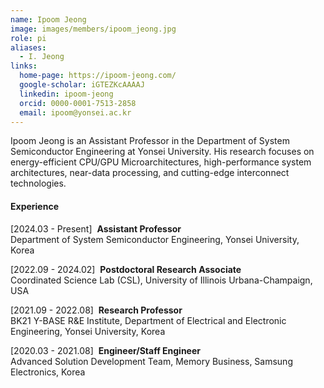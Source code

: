 ```yaml
---
name: Ipoom Jeong
image: images/members/ipoom_jeong.jpg
role: pi
aliases:
  - I. Jeong
links:
  home-page: https://ipoom-jeong.com/
  google-scholar: iGTEZKcAAAAJ
  linkedin: ipoom-jeong
  orcid: 0000-0001-7513-2858
  email: ipoom@yonsei.ac.kr
---
```


Ipoom Jeong is an Assistant Professor in the Department of System Semiconductor Engineering at Yonsei University. His research focuses on energy-efficient CPU/GPU Microarchitectures, high-performance system architectures, near-data processing, and cutting-edge interconnect technologies.

<!--
He earned his Ph.D. degree from the Department of Electrical and Electronic Engineering at Yonsei University in 2020. His research expertise encompasses roles such as a Hardware Engineer in the Memory Business division at Samsung Electronics (2020-2021), a Research Professor in the School of Electrical and Electronic Engineering at Yonsei University (2021-2022), and a Postdoctoral Research Associate at the University of Illinois Urbana-Champaign (2022-2024).
-->

#### **Experience**

[2024.03 - Present] $~$**Assistant Professor**<br> 
Department of System Semiconductor Engineering, Yonsei University, Korea

[2022.09 - 2024.02] $~$**Postdoctoral Research Associate**<br>
Coordinated Science Lab (CSL), University of Illinois Urbana-Champaign, USA

[2021.09 - 2022.08] $~$**Research Professor**<br>
BK21 Y-BASE R&E Institute, Department of Electrical and Electronic Engineering, Yonsei University, Korea

[2020.03 - 2021.08] $~$**Engineer/Staff Engineer**<br>
Advanced Solution Development Team, Memory Business, Samsung Electronics, Korea
